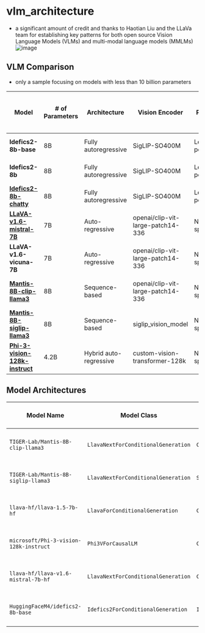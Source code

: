 # vlm_architecture

- a significant amount of credit and thanks to Haotian Liu and the LLaVa team for establishing key patterns for both open source Vision Language Models (VLMs) and multi-modal language models (MMLMs)
![image](https://github.com/donbcolab/vlm_architecture/assets/160785135/59ccb80c-5fad-4cf6-8302-1ad9c0a079e5)


## VLM Comparison

- only a sample focusing on models with less than 10 billion parameters

| Model                       | # of Parameters | Architecture               | Vision Encoder                        | Pooling          | Modality Projection       | Language Model Backbone        | Fine-tuning Method           | Flash Attention | Hugging Face Model Card URL                                                                                     |
|-----------------------------|-----------------|----------------------------|---------------------------------------|------------------|---------------------------|-------------------------------|------------------------------|-----------------|---------------------------------------------------------------------------------------------------------------|
| **Idefics2-8b-base**        | 8B              | Fully autoregressive       | SigLIP-SO400M                         | Learned pooling  | Modality projection layer | Mistral-7B                    | LoRA (Low-Rank Adaptation)   | No              | [Idefics2-8b-base](https://huggingface.co/HuggingFaceM4/idefics2-8b-base)                                     |
| **Idefics2-8b**             | 8B              | Fully autoregressive       | SigLIP-SO400M                         | Learned pooling  | Modality projection layer | Mistral-7B                    | LoRA (Low-Rank Adaptation)   | No              | [Idefics2-8b](https://huggingface.co/HuggingFaceM4/idefics2-8b)                                               |
| [**Idefics2-8b-chatty**](notebooks/hf_idefics2_chatty.ipynb)      | 8B              | Fully autoregressive       | SigLIP-SO400M                         | Learned pooling  | Modality projection layer | Mistral-7B                    | LoRA (Low-Rank Adaptation)   | No              | [Idefics2-8b-chatty](https://huggingface.co/HuggingFaceM4/idefics2-8b-chatty)                                  |
| [**LLaVA-v1.6-mistral-7B**](notebooks/llava_1_6_mistral.ipynb)   | 7B              | Auto-regressive            | openai/clip-vit-large-patch14-336     | Not specified    | Text-image interleaving   | Mistral-7B                    | Multimodal instruction data  | No              | [LLaVA-v1.6-mistral-7b](https://huggingface.co/llava-hf/llava-v1.6-mistral-7b-hf)                               |
| **LLaVA-v1.6-vicuna-7B**    | 7B              | Auto-regressive            | openai/clip-vit-large-patch14-336     | Not specified    | Text-image interleaving   | Vicuna-7B                     | Multimodal instruction data  | No              | [LLaVA-v1.6-vicuna-7b](https://huggingface.co/llava-hf/llava-v1.6-vicuna-7b-hf)                                 |
| [**Mantis-8B-clip-llama3**](notebooks/mantis_8B_clip_llama3.ipynb)   | 8B              | Sequence-based             | openai/clip-vit-large-patch14-336     | Not specified    | Text-image interleaving   | Meta-Llama-3-8B-Instruct      | Instruction Tuning           | Optional              | [Mantis-8B-clip-llama3](https://huggingface.co/TIGER-Lab/Mantis-8B-clip-llama3)                                |
| [**Mantis-8B-siglip-llama3**](notebooks/mantis_8B_siglip_llama3.ipynb) | 8B              | Sequence-based             | siglip_vision_model                   | Not specified    | Text-image interleaving   | Meta-Llama-3-8B-Instruct      | Instruction Tuning           | Optional              | [Mantis-8B-siglip-llama3](https://huggingface.co/TIGER-Lab/Mantis-8B-siglip-llama3)                            |
| [**Phi-3-vision-128k-instruct**](notebooks/ms_phi3_vision.ipynb) | 4.2B         | Hybrid auto-regressive     | custom-vision-transformer-128k       | Not specified    | Flash Attention v2        | Custom LLM                   | Hybrid instruction tuning    | Yes             | [Phi-3-vision-128k-instruct](https://huggingface.co/microsoft/Phi-3-vision-128k-instruct)                      |


## Model Architectures

| **Model Name**                      | **Model Class**                    | **Vision Model**          | **Vision Layers**      | **Vision Embeddings**          | **Vision Self Attention**        | **Vision MLP**                         | **Vision LayerNorm**                 | **Multi-Modal Projector**            | **Language Model**            | **Language Layers**        | **Language Self Attention**     | **Language MLP**                      | **Language LayerNorm**              | **LM Head**                 |
|-------------------------------------|------------------------------------|---------------------------|------------------------|---------------------------------|-----------------------------------|---------------------------------------|--------------------------------------|--------------------------------------|-----------------------------|---------------------------|--------------------------------|---------------------------------------|-------------------------------------|----------------------------|
| `TIGER-Lab/Mantis-8B-clip-llama3`   | `LlavaNextForConditionalGeneration` | `CLIPVisionModel`         | 24 layers              | Conv2d(3, 1024) + Embedding(577) | `CLIPAttention`                   | `CLIPMLP` (1024 -> 4096 -> 1024)      | LayerNorm((1024,), eps=1e-05)        | Linear(1024 -> 4096) + GELU + Linear | `LlamaForCausalLM`          | 32 layers                 | `LlamaSdpaAttention`          | `LlamaMLP` (4096 -> 14336 -> 4096)    | `LlamaRMSNorm`                    | Linear(4096 -> 128258)     |
| `TIGER-Lab/Mantis-8B-siglip-llama3` | `LlavaNextForConditionalGeneration` | `SiglipVisionModel`       | 27 layers              | Conv2d(3, 1152) + Embedding(729) | `SiglipAttention`                 | `SiglipMLP` (1152 -> 4304 -> 1152)    | LayerNorm((1152,), eps=1e-06)        | Linear(1152 -> 4096) + GELU + Linear | `LlamaForCausalLM`          | 32 layers                 | `LlamaSdpaAttention`          | `LlamaMLP` (4096 -> 14336 -> 4096)    | `LlamaRMSNorm`                    | Linear(4096 -> 128258)     |
| `llava-hf/llava-1.5-7b-hf`          | `LlavaForConditionalGeneration`     | `CLIPVisionModel`         | 24 layers              | Conv2d(3, 1024) + Embedding(577) | `CLIPAttention`                   | `CLIPMLP` (1024 -> 4096 -> 1024)      | LayerNorm((1024,), eps=1e-05)        | Linear(1024 -> 4096) + GELU + Linear | `LlamaForCausalLM`          | 32 layers                 | `LlamaSdpaAttention`          | `LlamaMLP` (4096 -> 11008 -> 4096)    | `LlamaRMSNorm`                    | Linear(4096 -> 32064)      |
| `microsoft/Phi-3-vision-128k-instruct` | `Phi3VForCausalLM`                | `CLIPVisionModel`         | 24 layers              | Conv2d(3, 1024) + Embedding(577) | `CLIPAttention`                   | `CLIPMLP` (1024 -> 4096 -> 1024)      | LayerNorm((1024,), eps=1e-05)        | Linear(4096 -> 3072) + GELU + Linear | `Phi3DecoderLayer`           | 32 layers                 | `Phi3FlashAttention2`         | `Phi3MLP` (3072 -> 16384 -> 3072)     | `Phi3RMSNorm`                    | Linear(3072 -> 32064)      |
| `llava-hf/llava-v1.6-mistral-7b-hf` | `LlavaNextForConditionalGeneration` | `CLIPVisionModel`         | 24 layers              | Conv2d(3, 1024) + Embedding(577) | `CLIPAttention`                   | `CLIPMLP` (1024 -> 4096 -> 1024)      | LayerNorm((1024,), eps=1e-05)        | Linear(1024 -> 4096) + GELU + Linear | `MistralForCausalLM`        | 32 layers                 | `MistralSdpaAttention`        | `MistralMLP` (4096 -> 14336 -> 4096)  | `MistralRMSNorm`                  | Linear(4096 -> 32064)      |
| `HuggingFaceM4/idefics2-8b-base`    | `Idefics2ForConditionalGeneration`  | `Idefics2VisionTransformer` | 27 layers              | Conv2d(3, 1152) + Embedding(4900) | `Idefics2VisionAttention`         | `Idefics2VisionMLP` (1152 -> 4304 -> 1152) | LayerNorm((1152,), eps=1e-06)        | Linear(1152 -> 4096) + GELU + Linear | `MistralModel`             | 32 layers                 | `MistralAttention`           | `MistralMLP` (4096 -> 14336 -> 4096)  | `MistralRMSNorm`                  | Linear(4096 -> 32002)      |
